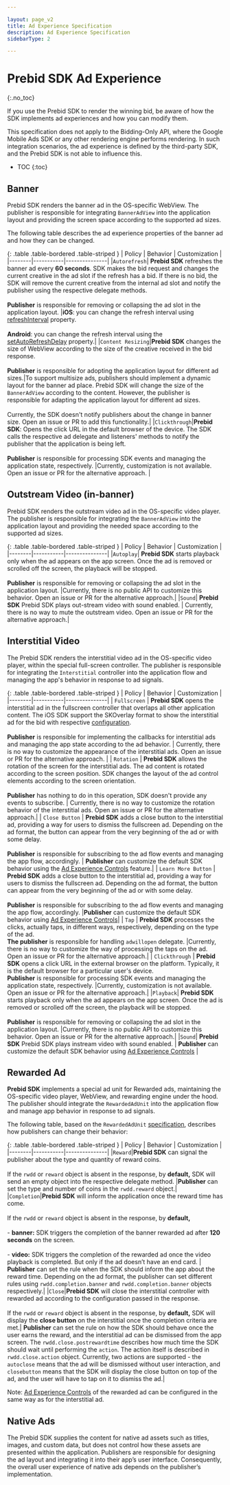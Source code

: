 ```yaml
---

layout: page_v2
title: Ad Experience Specification
description: Ad Experience Specification
sidebarType: 2

---
```


# Prebid SDK Ad Experience
{:.no_toc}

If you use the Prebid SDK to render the winning bid, be aware of how the SDK implements ad experiences and how you can modify them.

This specification does not apply to the Bidding-Only API, where the Google Mobile Ads SDK or any other rendering engine performs rendering. In such integration scenarios, the ad experience is defined by the third-party SDK, and the Prebid SDK is not able to influence this. 

* TOC
{:toc}

## Banner

Prebid SDK renders the banner ad in the OS-specific WebView. The publisher is responsible for integrating `BannerAdView` into the application layout and providing the screen space according to the supported ad sizes. 

The following table describes the ad experience properties of the banner ad and how they can be changed.

 {: .table .table-bordered .table-striped }
| Policy | Behavior | Customization | 
|--------|-----------|---------------|
|`Autorefresh`| **Prebid SDK** refreshes the banner ad every **60 seconds**. SDK makes the bid request and changes the current creative in the ad slot if the refresh has a bid. If there is no bid, the SDK will remove the current creative from the internal ad slot and notify the publisher using the respective delegate methods. <br><br> **Publisher** is responsible for removing or collapsing the ad slot in the application layout. |**iOS**: you can change the refresh interval using [refreshInterval](https://docs.prebid.org/prebid-mobile-ios/Classes/BannerView.html#/c:@M@PrebidMobile@objc(cs)BannerView(py)refreshInterval) property. <br><br> **Android**: you can change the refresh interval using the [setAutoRefreshDelay](https://docs.prebid.org/prebid-mobile-android/org/prebid/mobile/api/rendering/BannerView.html#setAutoRefreshDelay(int)) property.|
|`Content Resizing`|**Prebid SDK** changes the size of WebView according to the size of the creative received in the bid response. <br><br> **Publisher** is responsible for adopting the application layout for different ad sizes.|To support multisize ads, publishers should implement a dynamic layout for the banner ad place. Prebid SDK will change the size of the `BannerAdView` according to the content. However, the publisher is responsible for adapting the application layout for different ad sizes. <br><br>Currently, the SDK doesn't notify publishers about the change in banner size. Open an issue or PR to add this functionality.|
|`Clickthrough`|**Prebid SDK**: Opens the click URL in the default browser of the device. The SDK calls the respective ad delegate and listeners' methods to notify the publisher that the application is being left. <br><br> **Publisher** is responsible for processing SDK events and managing the application state, respectively.  |Currently, customization is not available. Open an issue or PR for the alternative approach. |

## Outstream Video (in-banner)

Prebid SDK renders the outstream video ad in the OS-specific video player. The publisher is responsible for integrating the `BannerAdView` into the application layout and providing the needed space according to the supported ad sizes. 

 {: .table .table-bordered .table-striped }
| Policy | Behavior | Customization | 
|--------|-----------|---------------|
|`Autoplay`| **Prebid SDK** starts playback only when the ad appears on the app screen. Once the ad is removed or scrolled off the screen, the playback will be stopped. <br> <br> **Publisher** is responsible for removing or collapsing the ad slot in the application layout. |Currently, there is no public API to customize this behavior. Open an issue or PR for the alternative approach.|
|`Sound`| **Prebid SDK** Prebid SDK plays out-stream video with sound enabled. | Currently, there is no way to mute the outstream video. Open an issue or PR for the alternative approach.| 

## Interstitial Video

The Prebid SDK renders the interstitial video ad in the OS-specific video player, within the special full-screen controller. The publisher is responsible for integrating the `Interstitial` controller into the application flow and managing the app's behavior in response to ad signals. 

 {: .table .table-bordered .table-striped }
| Policy | Behavior | Customization | 
|--------|-----------|---------------|
| `Fullscreen` | **Prebid SDK** opens the interstitial ad in the fullscreen controller that overlaps all other application content. The iOS SDK support the SKOverlay format to show the interstitial ad for the bid with respective [configuration](https://github.com/InteractiveAdvertisingBureau/openrtb/blob/main/extensions/community_extensions/skadnetwork.md#bid-request). <br><br> **Publisher** is responsible for implementing the callbacks for interstitial ads and managing the app state according to the ad behavior. | Currently, there is no way to customize the appearance of the interstitial ads. Open an issue or PR for the alternative approach. |
| `Rotation` | **Prebid SDK** allows the rotation of the screen for the interstitial ads. The ad content is rotated according to the screen position. SDK changes the layout of the ad control elements according to the screen orientation. <br><br> **Publisher** has nothing to do in this operation, SDK doesn't provide any events to subscribe. | Currently, there is no way to customize the rotation behavior of the interstitial ads. Open an issue or PR for the alternative approach.|
| `Close Button` | **Prebid SDK** adds a close button to the interstitial ad, providing a way for users to dismiss the fullscreen ad. Depending on the ad format, the button can appear from the very beginning of the ad or with some delay. <br><br>  **Publisher** is responsible for subscribing to the ad flow events and managing the app flow, accordingly.   | **Publisher** can customize the default SDK behavior using the [Ad Experience Controls](https://docs.prebid.org/prebid-mobile/modules/rendering/combined-ad-experience-controls.html) feature.|
| `Learn More Button` | **Prebid SDK** adds a close button to the interstitial ad, providing a way for users to dismiss the fullscreen ad. Depending on the ad format, the button can appear from the very beginning of the ad or with some delay. <br><br>  **Publisher** is responsible for subscribing to the ad flow events and managing the app flow, accordingly. |**Publisher** can customize the default SDK behavior using [Ad Experience Controls](https://docs.prebid.org/prebid-mobile/modules/rendering/combined-ad-experience-controls.html)|
| `Tap` | **Prebid SDK** processes the clicks, actually taps, in different ways, respectively, depending on the type of the ad. <br> **The publisher** is responsible for handling `adwillopen` delegate. |Currently, there is no way to customize the way of processing the taps on the ad. Open an issue or PR for the alternative approach.|
| `Clickthrough` | **Prebid SDK** opens a click URL in the external browser on the platform. Typically, it is the default browser for a particular user's device. <br> **Publisher** is responsible for processing SDK events and managing the application state, respectively.  |Currently, customization is not available. Open an issue or PR for the alternative approach.|
|`Playback`| **Prebid SDK** starts playback only when the ad appears on the app screen. Once the ad is removed or scrolled off the screen, the playback will be stopped. <br> <br> **Publisher** is responsible for removing or collapsing the ad slot in the application layout. |Currently, there is no public API to customize this behavior. Open an issue or PR for the alternative approach.|
|`Sound`| **Prebid SDK** Prebid SDK plays instream video with sound enabled. | **Publisher** can customize the default SDK behavior using [Ad Experience Controls](https://docs.prebid.org/prebid-mobile/modules/rendering/combined-ad-experience-controls.html) |

## Rewarded Ad 

**Prebid SDK** implements a special ad unit for Rewarded ads, maintaining the OS-specific video player, WebView, and rewarding engine under the hood. The publisher should integrate the `RewardedAdUnit` into the application flow and manage app behavior in response to ad signals. 

The following table, based on the `RewardedAdUnit` [specification](https://github.com/prebid/prebid-mobile-ios/issues/1056), describes how publishers can change their behavior: 

 {: .table .table-bordered .table-striped }
| Policy | Behavior | Customization | 
|--------|-----------|---------------|
|`Reward`|**Prebid SDK** can signal the publisher about the type and quantity of reward coins.<br><br> If the `rwdd` or `reward` object is absent in the response, by **default,** SDK will send an empty object into the respective delegate method. |**Publisher** can set the type and number of coins in the `rwdd.reward` object.|
|`Completion`|**Prebid SDK** will inform the application once the reward time has come.<br><br> If the `rwdd` or `reward` object is absent in the response, by **default,** <br><br>- **banner:** SDK triggers the completion of the banner rewarded ad after **120 seconds** on the screen.<br><br>- **video:** SDK triggers the completion of the rewarded ad once the video playback is completed. But only if the ad doesn’t have an end card. | **Publisher** can set the rule when the SDK should inform the app about the reward time. Depending on the ad format, the publisher can set different rules using `rwdd.completion.banner` and `rwdd.completion.banner` objects respectively.|
|`Close`|**Prebid SDK** will close the interstitial controller with rewarded ad according to the configuration passed in the response.<br><br> If the `rwdd` or `reward` object is absent in the response, by **default,** SDK will display the **close button** on the interstitial once the completion criteria are met.| **Publisher** can set the rule on how the SDK should behave once the user earns the reward, and the interstitial ad can be dismissed from the app screen. The `rwdd.close.postrewardtime` describes how much time the SDK should wait until performing the `action`. The action itself is described in `rwdd.close.action` object. Currently, two actions are supported - the `autoclose` means that the ad will be dismissed without user interaction, and `closebutton` means that the SDK will display the close button on top of the ad, and the user will have to tap on it to dismiss the ad.|

Note: [Ad Experience Controls](https://docs.prebid.org/prebid-mobile/modules/rendering/combined-ad-experience-controls.html) of the rewarded ad can be configured in the same way as for the interstitial ad. 

## Native Ads

The Prebid SDK supplies the content for native ad assets such as titles, images, and custom data, but does not control how these assets are presented within the application. Publishers are responsible for designing the ad layout and integrating it into their app’s user interface. Consequently, the overall user experience of native ads depends on the publisher’s implementation.
